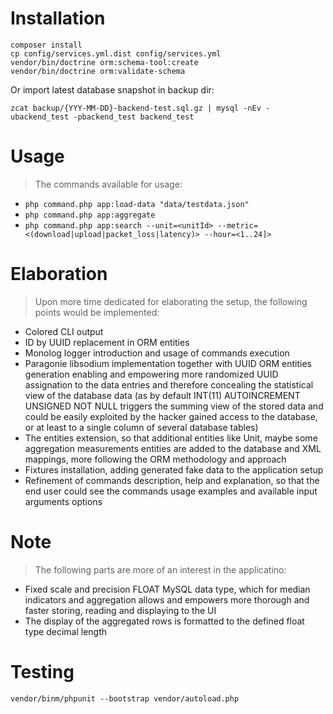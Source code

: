 # Installation
```
composer install
cp config/services.yml.dist config/services.yml
vendor/bin/doctrine orm:schema-tool:create
vendor/bin/doctrine orm:validate-schema
```
Or import latest database snapshot in backup dir:
```
zcat backup/{YYY-MM-DD}-backend-test.sql.gz | mysql -nEv -ubackend_test -pbackend_test backend_test
```

# Usage

> The commands available for usage:
* `php command.php app:load-data "data/testdata.json"`
* `php command.php app:aggregate`
* `php command.php app:search --unit=<unitId> --metric=<(download|upload|packet_loss|latency)> --hour=<1..24]>`

# Elaboration

> Upon more time dedicated for elaborating the setup, the following points
would be implemented:
* Colored CLI output
* ID by UUID replacement in ORM entities
* Monolog logger introduction and usage of commands execution
* Paragonie libsodium implementation together with UUID ORM entities generation
enabling and empowering more randomized UUID assignation to the data entries
and therefore concealing the statistical view of the database data (as by
default INT(11) AUTOINCREMENT UNSIGNED NOT   NULL triggers the summing view of
the stored data and could be easily exploited by the hacker gained access to 
the database, or at least to a single column of several database tables)
* The entities extension, so that additional entities like Unit, maybe some
aggregation measurements entities are added to the database and XML
mappings, more following the ORM methodology and approach
* Fixtures installation, adding generated fake data to the application setup
* Refinement of commands description, help and explanation, so that the end user
could see the commands usage examples and available input arguments options

# Note

> The following parts are more of an interest in the applicatino:
* Fixed scale and precision FLOAT MySQL data type, which for median indicators
and aggregation allows and empowers more thorough and faster storing,
reading and displaying to the UI
* The display of the aggregated rows is formatted to the defined float type
decimal length

# Testing

```
vendor/binm/phpunit --bootstrap vendor/autoload.php
```